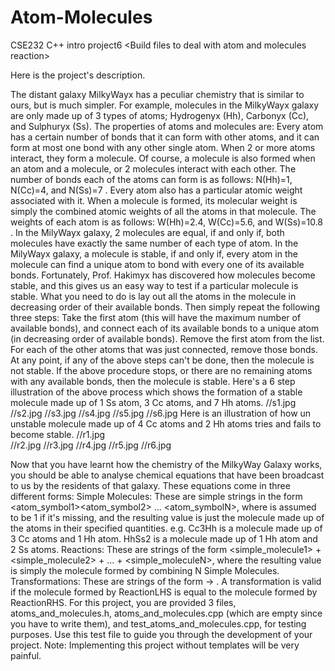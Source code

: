 # Atom-Molecules
CSE232 C++ intro project6 &lt;Build files to deal with atom and molecules reaction>

Here is the project's description.

The distant galaxy MilkyWayx has a peculiar chemistry that is similar to ours, but is much simpler. For example, molecules in the MilkyWayx galaxy are only made up of 3 types of atoms; Hydrogenyx (Hh), Carbonyx (Cc), and Sulphuryx (Ss).
The properties of atoms and molecules are:
Every atom has a certain number of bonds that it can form with other atoms, and it can form at most one bond with any other single atom. When 2 or more atoms interact, they form a molecule. Of course, a molecule is also formed when an atom and a molecule, or 2 molecules interact with each other. The number of bonds each of the atoms can form is as follows: N(Hh)=1, N(Cc)=4, and N(Ss)=7 .
Every atom also has a particular atomic weight associated with it. When a molecule is formed, its molecular weight is simply the combined atomic weights of all the atoms in that molecule. The weights of each atom is as follows: W(Hh)=2.4, W(Cc)=5.6, and W(Ss)=10.8 .
In the MilyWayx galaxy, 2 molecules are equal, if and only if, both molecules have exactly the same number of each type of atom.
In the MilyWayx galaxy, a molecule is stable, if and only if, every atom in the molecule can find a unique atom to bond with every one of its available bonds. Fortunately, Prof. Hakimyx has discovered how molecules become stable, and this gives us an easy way to test if a particular molecule is stable. What you need to do is lay out all the atoms in the molecule in decreasing order of their available bonds. Then simply repeat the following three steps:
Take the first atom (this will have the maximum number of available bonds), and connect each of its available bonds to a unique atom (in decreasing order of available bonds).
Remove the first atom from the list.
For each of the other atoms that was just connected, remove those bonds.
At any point, if any of the above steps can't be done, then the molecule is not stable. If the above procedure stops, or there are no remaining atoms with any available bonds, then the molecule is stable.
Here's a 6 step illustration of the above process which shows the formation of a stable molecule made up of 1 Ss atom, 3 Cc atoms, and 7 Hh atoms.
//s1.jpg
//s2.jpg
//s3.jpg
//s4.jpg
//s5.jpg
//s6.jpg
Here is an illustration of how un unstable molecule made up of 4 Cc atoms and 2 Hh atoms tries and fails to become stable.
//r1.jpg  
//r2.jpg
//r3.jpg
//r4.jpg
//r5.jpg
//r6.jpg
 
Now that you have learnt how the chemistry of the MilkyWay Galaxy works, you should be able to analyse chemical equations that have been broadcast to us by the residents of that galaxy. These equations come in three different forms:
 Simple Molecules: These are simple strings in the form <atom_symbol1><number1><atom_symbol2><number2> ... <atom_symbolN><numberN>, where <number> is assumed to be 1 if it's missing, and the resulting value is just the molecule made up of the atoms in their specified quantities. e.g. Cc3Hh is a molecule made up of 3 Cc atoms and 1 Hh atom. HhSs2 is a molecule made up of 1 Hh atom and 2 Ss atoms.
Reactions: These are strings of the form <simple_molecule1> + <simple_molecule2> + ... + <simple_moleculeN>, where the resulting value is simply the molecule formed by combining N Simple Molecules.
Transformations: These are strings of the form <ReactionLHS> -> <ReactionRHS>. A transformation is valid if the molecule formed by ReactionLHS is equal to the molecule formed by ReactionRHS.
For this project, you are provided 3 files, atoms_and_molecules.h, atoms_and_molecules.cpp (which are empty since you have to write them), and test_atoms_and_molecules.cpp, for testing purposes. Use this test file to guide you through the development of your project.
Note: Implementing this project without templates will be very painful.
